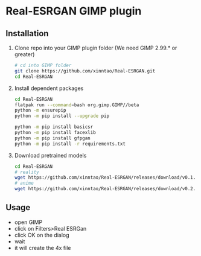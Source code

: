 # Real-ESRGAN GIMP plugin



## Installation

1. Clone repo into your GIMP plugin folder (We need GIMP 2.99.* or greater)

    ```bash
    # cd into GIMP folder
    git clone https://github.com/xinntao/Real-ESRGAN.git
    cd Real-ESRGAN
    ```

2. Install dependent packages

    ```bash
    cd Real-ESRGAN
    flatpak run --command=bash org.gimp.GIMP//beta
    python -m ensurepip
    python -m pip install --upgrade pip

    python -m pip install basicsr
    python -m pip install facexlib
    python -m pip install gfpgan
    python -m pip install -r requirements.txt
    ```

3. Download pretrained models

    ```bash
    cd Real-ESRGAN
    # reality
    wget https://github.com/xinntao/Real-ESRGAN/releases/download/v0.1.0/RealESRGAN_x4plus.pth -P experiments/pretrained_models
    # anime
    wget https://github.com/xinntao/Real-ESRGAN/releases/download/v0.2.2.4/RealESRGAN_x4plus_anime_6B.pth -P experiments/pretrained_models
    ```
## Usage
* open GIMP
* click on Filters>Real ESRGan
* click OK on the dialog
* wait
* it will create the 4x file

